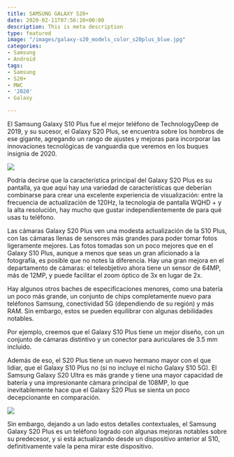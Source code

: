 ```yaml
---
title: SAMSUNG GALAXY S20+
date: 2020-02-11T07:56:10+00:00
description: This is meta description
type: featured
image: "/images/galaxy-s20_models_color_s20plus_blue.jpg"
categories:
- Samsung
- Android
tags:
- Samsung
- S20+
- MWC
- '2020'
- Galaxy

---
```

El Samsung Galaxy S10 Plus fue el mejor teléfono de TechnologyDeep de 2019, y su sucesor, el Galaxy S20 Plus, se encuentra sobre los hombros de ese gigante, agregando un rango de ajustes y mejoras para incorporar las innovaciones tecnológicas de vanguardia que veremos en los buques insignia de 2020.

![](/images/cl-galaxy-s20-plus-sm-g985-sm-g985fzkjcho-frontcosmicblack-thumb-207757860.webp)

Podría decirse que la característica principal del Galaxy S20 Plus es su pantalla, ya que aquí hay una variedad de características que deberían combinarse para crear una excelente experiencia de visualización: entre la frecuencia de actualización de 120Hz, la tecnología de pantalla WQHD + y la alta resolución, hay mucho que gustar independientemente de para qué usas tu teléfono.

Las cámaras Galaxy S20 Plus ven una modesta actualización de la S10 Plus, con las cámaras llenas de sensores más grandes para poder tomar fotos ligeramente mejores. Las fotos tomadas son un poco mejores que en el Galaxy S10 Plus, aunque a menos que seas un gran aficionado a la fotografía, es posible que no notes la diferencia. Hay una gran mejora en el departamento de cámaras: el teleobjetivo ahora tiene un sensor de 64MP, más de 12MP, y puede facilitar el zoom óptico de 3x en lugar de 2x.

Hay algunos otros baches de especificaciones menores, como una batería un poco más grande, un conjunto de chips completamente nuevo para teléfonos Samsung, conectividad 5G (dependiendo de su región) y más RAM. Sin embargo, estos se pueden equilibrar con algunas debilidades notables.

Por ejemplo, creemos que el Galaxy S10 Plus tiene un mejor diseño, con un conjunto de cámaras distintivo y un conector para auriculares de 3.5 mm incluido.

Además de eso, el S20 Plus tiene un nuevo hermano mayor con el que lidiar, que el Galaxy S10 Plus no (si no incluye el nicho Galaxy S10 5G). El Samsung Galaxy S20 Ultra es más grande y tiene una mayor capacidad de batería y una impresionante cámara principal de 108MP, lo que inevitablemente hace que el Galaxy S20 Plus se sienta un poco decepcionante en comparación. 

![](https://andro4all.com/files/2020/02/Samsung-Galaxy-S20-Plus-camara.jpg)

Sin embargo, dejando a un lado estos detalles contextuales, el Samsung Galaxy S20 Plus es un teléfono logrado con algunas mejoras notables sobre su predecesor, y si está actualizando desde un dispositivo anterior al S10, definitivamente vale la pena mirar este dispositivo.